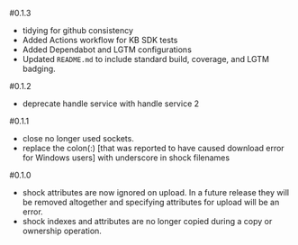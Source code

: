 
#0.1.3
- tidying for github consistency
- Added Actions workflow for KB SDK tests
- Added Dependabot and LGTM configurations
- Updated `README.md` to include standard build, coverage, and LGTM badging.

#0.1.2
- deprecate handle service with handle service 2


#0.1.1
- close no longer used sockets.
- replace the colon(:) [that was reported to have caused download error for Windows users] with underscore in shock filenames

#0.1.0

- shock attributes are now ignored on upload. In a future release they will be removed altogether
  and specifying attributes for upload will be an error.
- shock indexes and attributes are no longer copied during a copy or ownership operation.
